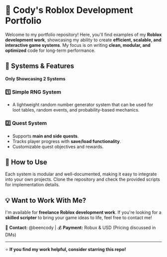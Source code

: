 # 🚀 Cody's Roblox Development Portfolio

Welcome to my portfolio repository! Here, you'll find examples of my **Roblox development work**, showcasing my ability to create **efficient, scalable, and interactive game systems**. My focus is on writing **clean, modular, and optimized** code for long-term performance.

## 🔧 **Systems & Features**
#### Only Showcasing 2 Systems

### 1️⃣ **Simple RNG System**
- A lightweight random number generator system that can be used for loot tables, random events, and probability-based mechanics.

### 2️⃣ **Quest System**
- Supports **main and side quests**.
- Tracks player progress with **save/load functionality**.
- Customizable quest objectives and rewards.

## 📜 **How to Use**
Each system is modular and well-documented, making it easy to integrate into your own projects. Clone the repository and check the provided scripts for implementation details.

## 💡 **Want to Work With Me?**
I'm available for **freelance Roblox development work**. If you're looking for a **skilled scripter** to bring your game ideas to life, feel free to contact me!

📩 **Contact:** @beencody | 💰 **Payment:** Robux & USD (Pricing discussed in DMs)

---

⭐ **If you find my work helpful, consider starring this repo!**
